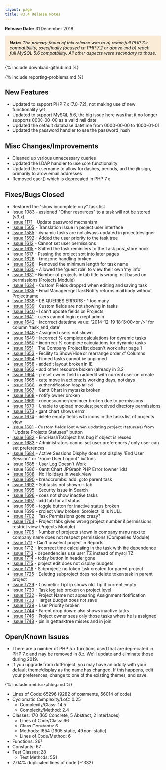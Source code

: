 ```yaml
---
layout: page
title: v3.4 Release Notes
---
```


**Release Date:** 31 December 2018

<div style="background-color: AntiqueWhite; font-style: italic; padding: 15px;">
    <strong>Note:</strong> The primary focus of this release was to a) reach full PHP 7.x compatibility, specifically focused on PHP 7.2 or above and b) reach full MySQL 5.6 compatbility. All other aspects were secondary to those.
</div>

{% include download-github.md %}

{% include reporting-problems.md %}

## New Features

* Updated to support PHP 7.x (7.0-7.2), not making use of new functionality yet
* Updated to support MySQL 5.6, the big issue here was that it no longer supports 0000-00-00 as a valid null date
* Updated the default database datetime from 0000-00-00 to 1000-01-01
* Updated the password handler to use the password_hash 

## Misc Changes/Improvements

* Cleaned up various unnecessary queries
* Updated the LDAP handler to use core functionality
* Updated the username to allow for dashes, periods, and the @ sign, primarily to allow email addresses
* Removed each() which is deprecated in PHP 7.x

## Fixes/Bugs Closed

* Restored the "show incomplete only" task list
* [Issue 1083](http://bugs.web2project.net/view.php?id=1083) - assigned "Other resources" to a task will not be stored (v3.x)
* [Issue 1171](http://bugs.web2project.net/view.php?id=1171) - Update password mechanism
* [Issue 1505](http://bugs.web2project.net/view.php?id=1505) - Translation issue in project user interface
* [Issue 1585](http://bugs.web2project.net/view.php?id=1585) - dynamic tasks are not always updated in projectdesigner
* [Issue 1592](http://bugs.web2project.net/view.php?id=1592) - Added the user priority to the task tree
* [Issue 1612](http://bugs.web2project.net/view.php?id=1612) - Cannot set user permissions
* [Issue 1615](http://bugs.web2project.net/view.php?id=1615) - Shifted the task reminders to the Task post_store hook
* [Issue 1617](http://bugs.web2project.net/view.php?id=1617) - Passing the project sort into later pages
* [Issue 1626](http://bugs.web2project.net/view.php?id=1626) - timezone handling broken
* [Issue 1628](http://bugs.web2project.net/view.php?id=1628) - Removed the minimum length for task name
* [Issue 1630](http://bugs.web2project.net/view.php?id=1630) - Allowed the 'guest role' to view their own 'my info'
* [Issue 1631](http://bugs.web2project.net/view.php?id=1631) - Number of projects in tab title is wrong, not based on permissions (Projects Module)
* [Issue 1634](http://bugs.web2project.net/view.php?id=1634) - Custom Fields dropped when editing and saving task
* [Issue 1635](http://bugs.web2project.net/view.php?id=1635) - EmailManager::getTaskNotify returns mail body without Projectname
* [Issue 1638](http://bugs.web2project.net/view.php?id=1638) - DB QUERIES ERRORS - 1 too many
* [Issue 1639](http://bugs.web2project.net/view.php?id=1639) - Custom fields are not showing in tasks
* [Issue 1640](http://bugs.web2project.net/view.php?id=1640) - I can't update fields on Projects
* [Issue 1641](http://bugs.web2project.net/view.php?id=1641) - users cannot login except admin
* [Issue 1642](http://bugs.web2project.net/view.php?id=1642) - Incorrect datetime value: '2014-12-19 18:15:00&lt;br /&gt;' for column 'task_end_date'
* [Issue 1648](http://bugs.web2project.net/view.php?id=1648) - Assigned users not shown
* [Issue 1649](http://bugs.web2project.net/view.php?id=1649) - Incorrect % complete calculations for dynamic tasks
* [Issue 1650](http://bugs.web2project.net/view.php?id=1650) - Incorrect % complete calculations for dynamic tasks
* [Issue 1651](http://bugs.web2project.net/view.php?id=1651) - The Company Project list doesn't work after page 1
* [Issue 1653](http://bugs.web2project.net/view.php?id=1653) - Fecility to Show/Hide or rearrange order of Columns
* [Issue 1654](http://bugs.web2project.net/view.php?id=1654) - Pinned tasks cannot be unpinned
* [Issue 1658](http://bugs.web2project.net/view.php?id=1658) - addedit layout broken in IE
* [Issue 1662](http://bugs.web2project.net/view.php?id=1662) - add other resource broken (already in 3.2)
* [Issue 1664](http://bugs.web2project.net/view.php?id=1664) - preset owner field in addedit with current user on create
* [Issue 1665](http://bugs.web2project.net/view.php?id=1665) - date move in actions: is working days, not days
* [Issue 1666](http://bugs.web2project.net/view.php?id=1666) - authentification ldap failed
* [Issue 1667](http://bugs.web2project.net/view.php?id=1667) - Gantt Chart in mytasks broken
* [Issue 1668](http://bugs.web2project.net/view.php?id=1668) - notify owner broken
* [Issue 1669](http://bugs.web2project.net/view.php?id=1669) - queuescanner/reminder broken due to permissions
* [Issue 1670](http://bugs.web2project.net/view.php?id=1670) - Unable to upload modules; perceived directory permissions
* [Issue 1673](http://bugs.web2project.net/view.php?id=1673) - gant chart shows error
* [Issue 1674](http://bugs.web2project.net/view.php?id=1674) - delete empty fields with icons in the tasks list of projects view
* [Issue 1681](http://bugs.web2project.net/view.php?id=1681) - Custom fields lost when updating project status(es) from "Update Projects Statuses" button
* [Issue 1682](http://bugs.web2project.net/view.php?id=1682) - BindHashToObject has bug if object is reused
* [Issue 1683](http://bugs.web2project.net/view.php?id=1683) - Administrators cannot set user preferences / only user can set preferences
* [Issue 1684](http://bugs.web2project.net/view.php?id=1684) - Active Sessions Display does not display "End User Session" or "Force User Logout" buttons
* [Issue 1685](http://bugs.web2project.net/view.php?id=1685) - User Log Doesn't Work
* [Issue 1686](http://bugs.web2project.net/view.php?id=1686) - Gantt Chart JPGraph PHP Error (owner_ids)
* [Issue 1688](http://bugs.web2project.net/view.php?id=1688) - No Holidays in week_view
* [Issue 1690](http://bugs.web2project.net/view.php?id=1690) - breadcrumbs: add: goto parent task
* [Issue 1692](http://bugs.web2project.net/view.php?id=1692) - Subtasks not shown in tab
* [Issue 1695](http://bugs.web2project.net/view.php?id=1695) - Security Issue in Search
* [Issue 1696](http://bugs.web2project.net/view.php?id=1696) - does not show inactive tasks
* [Issue 1697](http://bugs.web2project.net/view.php?id=1697) - add tab for all status
* [Issue 1698](http://bugs.web2project.net/view.php?id=1698) - toggle button for inactive status broken
* [Issue 1699](http://bugs.web2project.net/view.php?id=1699) - project view broken: $project_id is NULL
* [Issue 1702](http://bugs.web2project.net/view.php?id=1702) - Task Permissions gone crazy?
* [Issue 1704](http://bugs.web2project.net/view.php?id=1704) - Project tabs gives wrong project number if permissions restrict view (Projects Module)
* [Issue 1705](http://bugs.web2project.net/view.php?id=1705) - Number of projects shown in company menu next to company name does not respect permissions (Companies Module)
* [Issue 1711](http://bugs.web2project.net/view.php?id=1711) - Can't unselect project in Reports
* [Issue 1712](http://bugs.web2project.net/view.php?id=1712) - Incorrect time calculating in the task with the dependence
* [Issue 1713](http://bugs.web2project.net/view.php?id=1713) - dependencies use user TZ instead of mysql TZ
* [Issue 1714](http://bugs.web2project.net/view.php?id=1714) - today button in header gone
* [Issue 1715](http://bugs.web2project.net/view.php?id=1715) - project edit does not display budgets
* [Issue 1716](http://bugs.web2project.net/view.php?id=1716) - Subproject: no token task created for parent project
* [Issue 1725](http://bugs.web2project.net/view.php?id=1725) - Deleting subproject does not delete token task in parent project
* [Issue 1729](http://bugs.web2project.net/view.php?id=1729) - Cosmetic: TipTip shows old Tip if current empty
* [Issue 1730](http://bugs.web2project.net/view.php?id=1730) - Task log tab broken on project level
* [Issue 1732](http://bugs.web2project.net/view.php?id=1732) - Project Name not appearing Assignment Notification
* [Issue 1733](http://bugs.web2project.net/view.php?id=1733) - Target Budget does not save
* [Issue 1739](http://bugs.web2project.net/view.php?id=1739) - User Priority broken
* [Issue 1744](http://bugs.web2project.net/view.php?id=1744) - Parent drop down: also shows inactive tasks
* [Issue 1746](http://bugs.web2project.net/view.php?id=1746) - Project owner sees only those tasks where he is assigned
* [Issue 1748](http://bugs.web2project.net/view.php?id=1748) - pin in gettasktree misses and in join

## Open/Known Issues

*  There are a number of PHP 5.x functions used that are deprecated in PHP 7.x and may be removed in 8.x. We'll update and eliminate those during 2019.
*  If you upgrade from dotProject, you may have an oddity with your default theme/display as the name has changed.  If this happens, edit your preferences, change to one of the existing themes, and save.

{% include metrics-phing.md %}

* Lines of Code: 65296 (9282 of comments, 56014 of code)
* Cyclomatic Complexity/LoC: 0.25
  * Complexity/Class: 14.5
  * Complexity/Method: 2.4
* Classes: 170 (165 Concrete, 5 Abstract, 2 Interfaces)
  * Lines of Code/Class: 66
  * Class Constants: 6
  * Methods: 1654 (1605 static, 49 non-static)
  * Lines of Code/Method: 6
* Functions: 267
* Constants: 67
* Test Classes: 28
  * Test Methods: 551
* 2.04% duplicated lines of code (~1332)
